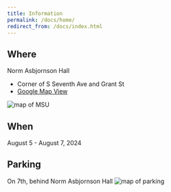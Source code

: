 ```yaml
---
title: Information
permalink: /docs/home/
redirect_from: /docs/index.html
---
```


## Where
Norm Asbjornson Hall
- Corner of S Seventh Ave and Grant St
- [Google Map View](https://maps.app.goo.gl/BHnRYyNoxriL2SRy9)

![map of MSU](../docs/images/map.png)

## When
August 5 - August 7, 2024

## Parking
On 7th, behind Norm Asbjornson Hall
![map of parking](../docs/images/parking.png)